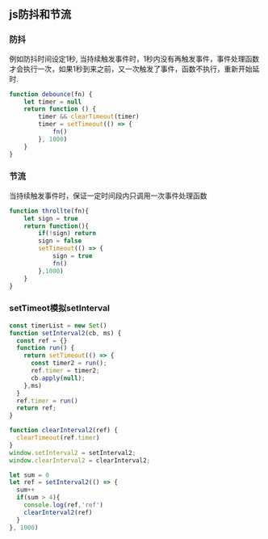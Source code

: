 ## js防抖和节流 ##

### 防抖 ###

例如防抖时间设定1秒, 当持续触发事件时，1秒内没有再触发事件，事件处理函数才会执行一次，如果1秒到来之前，又一次触发了事件，函数不执行，重新开始延时.
```javascript
function debounce(fn) {
	let timer = null
	return function () {
		timer && clearTimeout(timer)
		timer = setTimeout(() => {
			fn()
		}, 1000)
	}
}
```
	


### 节流 ###
当持续触发事件时，保证一定时间段内只调用一次事件处理函数
```javascript
function throllte(fn){
	let sign = true
	return function(){
		if(!sign) return
		sign = false
		setTimeout(() => {
			sign = true
			fn()
		},1000)
	}
}
```

### setTimeot模拟setInterval
```javascript
const timerList = new Set()
function setInterval2(cb, ms) {
  const ref = {}
  function run() {
    return setTimeout(() => {
      const timer2 = run();
      ref.timer = timer2;
      cb.apply(null);
    },ms)
  }
  ref.timer = run()
  return ref;
}

function clearInterval2(ref) {
  clearTimeout(ref.timer)
}
window.setInterval2 = setInterval2;
window.clearInterval2 = clearInterval2;

let sum = 0
let ref = setInterval2(() => {
  sum++
  if(sum > 4){
    console.log(ref,'ref')
    clearInterval2(ref)
  }
}, 1000)
```